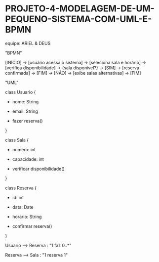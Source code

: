 # PROJETO-4-MODELAGEM-DE-UM-PEQUENO-SISTEMA-COM-UML-E-BPMN

equipe: ARIEL & DEUS

"BPMN"

[INÍCIO] -> [usuário acessa o sistema] -> [seleciona sala e horário] -> [verifica disponibilidade] -> {sala disponível?}
    -> [SIM] -> [reserva confirmada] -> [FIM]
    -> [NÃO] -> [exibe salas alternativas] -> [FIM]

    
"UML"

class Usuario {

  - nome: String
    
  - email: String
    
  + fazer reserva()
    
}

class Sala {
  - numero: int
    
  - capacidade: int
    
  + verificar disponibilidade()
    
}

class Reserva {

  - id: int
    
  - data: Date
  
  - horario: String
    
  + confirmar reserva()
    
}

Usuario --> Reserva : "1 faz 0..*"

Reserva --> Sala : "1 reserva 1"

